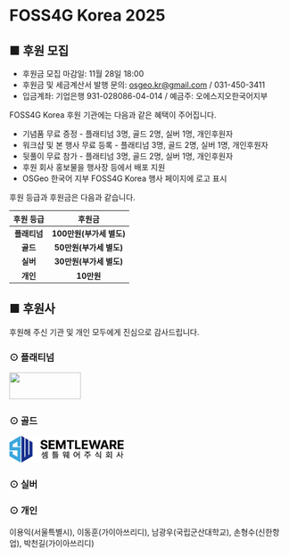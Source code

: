 # FOSS4G Korea 2025

## ■ 후원 모집
  - 후원금 모집 마감일: 11월 28일 18:00
  - 후원금 및 세금계산서 발행 문의: [osgeo.kr@gmail.com](mailto:osgeo.kr@gmail.com) / 031-450-3411     
  - 입금계좌: 기업은행 931-028086-04-014  / 예금주: 오에스지오한국어지부

FOSS4G Korea 후원 기관에는 다음과 같은 혜택이 주어집니다.

 - 기념품 무료 증정 - 플래티넘 3명, 골드 2명, 실버 1명, 개인후원자
 - 워크샵 및 본 행사 무료 등록 - 플래티넘 3명, 골드 2명, 실버 1명, 개인후원자
 - 뒷풀이 무료 참가 - 플래티넘 3명, 골드 2명, 실버 1명, 개인후원자
 - 후원 회사 홍보물을 행사장 등에서 배포 지원
 - OSGeo 한국어 지부 FOSS4G Korea 행사 페이지에 로고 표시

후원 등급과 후원금은 다음과 같습니다.

<table style="width:100%; text-align:center; border-collapse:collapse;">
  <thead>
    <tr>
      <th>후원 등급</th>
      <th>후원금</th>
    </tr>
  </thead>
  <tbody>
    <tr><td><b>플래티넘</b></td><td><b>100만원(부가세 별도)</b></td></tr>
    <tr><td><b>골드</b></td><td><b>50만원(부가세 별도)</b></td></tr>
    <tr><td><b>실버</b></td><td><b>30만원(부가세 별도)</b></td></tr>
    <tr><td><b>개인</b></td><td><b>10만원</b></td></tr>
  </tbody>
</table>


## ■ 후원사
후원해 주신 기관 및 개인 모두에게 진심으로 감사드립니다.

### ⊙ 플래티넘
<a href="https://gaia3d.com/"><img src="sponsor/gaia3d.png" width="128" height="48"></a>

### ⊙ 골드
<a href="https://semtleware.com/"><img src="sponsor/semtleware.png" width="205" height="48"></a>

### ⊙ 실버

### ⊙ 개인
이용익(서울특별시), 이동훈(가이아쓰리디), 남광우(국립군산대학교), 손형수(신한항업), 박천길(가이아쓰리디)
